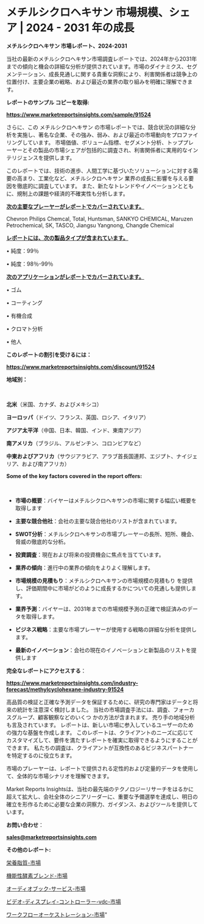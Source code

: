 # メチルシクロヘキサン 市場規模、シェア | 2024 - 2031 年の成長

<strong>メチルシクロヘキサン 市場レポート、2024-2031</strong>

当社の最新のメチルシクロヘキサン市場調査レポートでは、2024年から2031年までの傾向と機会の詳細な分析が提供されています。市場のダイナミクス、セグメンテーション、成長見通しに関する貴重な洞察により、利害関係者は競争上の位置付け、主要企業の戦略、および最近の業界の取り組みを明確に理解できます。



<strong>レポートのサンプル コピーを取得:</strong> <a href=https://www.marketreportsinsights.com/sample/91524>

<strong><u>https://www.marketreportsinsights.com/sample/91524</u></strong></a>

さらに、この メチルシクロヘキサン の市場レポートでは、競合状況の詳細な分析を実施し、著名な企業、その強み、弱み、および最近の市場動向をプロファイリングしています。 市場価値、ボリューム指標、セグメント分析、トッププレーヤーとその製品の市場シェアが包括的に調査され、利害関係者に実用的なインテリジェンスを提供します。

このレポートでは、技術の進歩、人間工学に基づいたソリューションに対する需要の高まり、工業化など、メチルシクロヘキサン 業界の成長に影響を与える要因を徹底的に調査しています。 また、新たなトレンドやイノベーションとともに、規制上の課題や経済的不確実性も分析します。



<strong><u>次の主要なプレーヤーがレポートでカバーされています。</u></strong>

Chevron Philips Chemcal, Total, Huntsman, SANKYO CHEMICAL, Maruzen Petrochemical, SK, TASCO, Jiangsu Yangnong, Changde Chemical



<strong><u><b>レポートには、次の製品タイプが含まれています。</b></u></strong>

• 純度：99％

• 純度：98％-99％



<strong><u><b>次のアプリケーションがレポートでカバーされています。</b></u></strong>

• ゴム

• コーティング

• 有機合成

• クロマト分析

• 他人



<strong><b>このレポートの割引を受けるには：</b></strong>

<a href=https://www.marketreportsinsights.com/discount/91524>

<strong><u>https://www.marketreportsinsights.com/discount/91524</u></strong></a>



<strong>地域別：</strong>

<strong> </strong>



<strong>北米</strong>（米国、カナダ、およびメキシコ）



<strong>ヨーロッパ</strong>（ドイツ、フランス、英国、ロシア、イタリア）



<strong>アジア太平洋</strong>（中国、日本、韓国、インド、東南アジア）



<strong>南アメリカ</strong>（ブラジル、アルゼンチン、コロンビアなど）



<strong>中東およびアフリカ</strong>（サウジアラビア、アラブ首長国連邦、エジプト、ナイジェリア、および南アフリカ）



<strong>Some of the key factors covered in the report offers:</strong>

<strong> </strong>
<ul>
  <li>

<strong>市場の概要</strong>：バイヤーはメチルシクロヘキサンの市場に関する幅広い概要を取得します</li>
  <li>

<strong>主要な競合他社</strong>：会社の主要な競合他社のリストが含まれています。</li>
  <li>

<strong>SWOT分析</strong>：メチルシクロヘキサンの市場プレーヤーの長所、短所、機会、脅威の徹底的な分析。</li>
  <li>

<strong>投資調査</strong>：現在および将来の投資機会に焦点を当てています。</li>
  <li>

<strong>業界の傾向</strong>：進行中の業界の傾向をよりよく理解します。</li>
  <li>

<strong>市場規模の見積もり</strong>：メチルシクロヘキサンの市場規模の見積もり を提供し、評価期間中に市場がどのように成長するかについての見通しも提供します。</li>
  <li>

<strong>業界予測</strong>：バイヤーは、2031年までの市場規模予測の正確で検証済みのデータを取得します。</li>
  <li>

<strong>ビジネス戦略</strong>：主要な市場プレーヤーが使用する戦略の詳細な分析を提供します。</li>
  <li>

<strong>最新のイノベーション</strong>：会社の現在のイノベーションと新製品のリストを提供します</li>
</ul>


<strong>完全なレポートにアクセスする</strong>：

<a href=https://www.marketreportsinsights.com/industry-forecast/methylcyclohexane-industry-91524>

<strong><u>https://www.marketreportsinsights.com/industry-forecast/methylcyclohexane-industry-91524</u></strong></a>

高品質の検証と正確な予測データを保証するために、研究の専門家はデータと将来の統計を注意深く検討しました。 当社の市場調査手法には、調査、フォーカスグループ、顧客観察などのいくつ かの方法が含まれます。 売り手の地域分析も言及されています。 レポートは、新しい市場に参入しているユーザーのための強力な基盤を作成します。 このレポートは、クライアントのニーズに応じてカスタマイズして、要件を満たすレポートを確実に取得できるようにすることができます。 私たちの調査は、クライアントが互換性のあるビジネスパートナーを特定するのに役立ちます。

市場のプレーヤーは、レポートで提供される定性的および定量的データを使用して、全体的な市場シナリオを理解できます。

Market Reports Insightsは、当社の最先端のテクノロジーリサーチをはるかに超えて拡大し、会社全体のシニアリーダーに、重要な予備選挙を達成し、明日の確立を形作るために必要な企業の洞察力、ガイダンス、およびツールを提供しています。



<strong><b>お問い合わせ</b></strong>：

<a href=mailto:sales@marketreportsinsights.com>

<strong><u>sales@marketreportsinsights.com</u></strong></a>



<strong>その他のレポート:</strong>

<a href=https://www.linkedin.com/pulse/栄養脂質-市場-2030-年までの需要に焦点を当てた-2023-年調査レポート-pr-news-hub-iozlf/>栄養脂質-市場</a>

<a href=https://www.linkedin.com/pulse/機能性酵素ブレンド-市場-2023-総利益と主要ベンダー-2030-96w5f/>機能性酵素ブレンド-市場</a>

<a href=https://www.linkedin.com/pulse/オーディオブック-サービス-市場-2023-swot-分析と最新イノベーション-flcjf/>オーディオブック-サービス-市場</a>

<a href=https://www.linkedin.com/pulse/ビデオ-ディスプレイ-コントローラー-vdc-市場-2023-収益と成長ドライバー-2030-pr-news-hub-qzzbf/>ビデオ-ディスプレイ-コントローラー-vdc-市場</a>

<a href=https://www.linkedin.com/pulse/ワークフローオーケストレーション-市場-2023-swot-分析と成長率-7nfvf/>ワークフローオーケストレーション-市場</a>"
